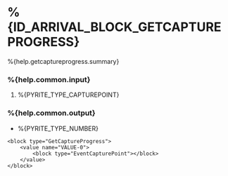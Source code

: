 # %{ID_ARRIVAL_BLOCK_GETCAPTUREPROGRESS}

%{help.getcaptureprogress.summary}

### %{help.common.input}

1. %{PYRITE_TYPE_CAPTUREPOINT}

### %{help.common.output}

-   %{PYRITE_TYPE_NUMBER}

```
<block type="GetCaptureProgress">
    <value name="VALUE-0">
        <block type="EventCapturePoint"></block>
    </value>
</block>
```
